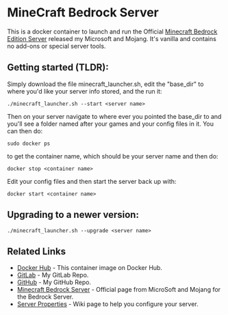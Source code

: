 # MineCraft Bedrock Server

This is a docker container to launch and run the Official [Minecraft Bedrock Edition Server](https://minecraft.net/en-us/download/server/bedrock/) released my Microsoft and Mojang. It's vanilla and contains no add-ons or special server tools.

## Getting started (TLDR):

Simply download the file minecraft_launcher.sh, edit the "base_dir" to where you'd like your server info stored, and the run it:

```
./minecraft_launcher.sh --start <server name>
```

Then on your server navigate to where ever you pointed the base_dir to and you'll see a folder named after your games and your config files in it. You can then do:

```
sudo docker ps
```

to get the container name, which should be your server name and then do:

```
docker stop <container name>
```

Edit your config files and then start the server back up with:

```
docker start <container name>
```

## Upgrading to a newer version:
```
./minecraft_launcher.sh --upgrade <server name>
```

## Related Links
* [Docker Hub](https://hub.docker.com/repository/docker/imetzach/bedrock-server/general) - This container image on Docker Hub.
* [GitLab](https://gitlab.com/imetzach/bedrock-server) - My GitLab Repo.
* [GitHub](https://github.com/IMetZach/bedrock-server) - My GitHub Repo.
* [Minecraft Bedrock Server](https://www.minecraft.net/en-us/download/server/bedrock/) - Official page from MicroSoft and Mojang for the Bedrock Server.
* [Server Properties](https://minecraft.gamepedia.com/Server.properties#Bedrock_Edition_3) - Wiki page to help you configure your server.
